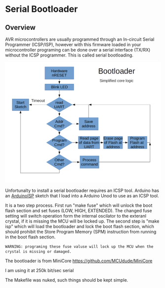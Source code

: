 # Serial Bootloader

## Overview

AVR microcontrollers are usually programmed through an In-circuit Serial Programmer (ICSP/ISP), however with this firmware loaded in your microcontroller programing can be done over a serial interface (TX/RX) without the ICSP programmer. This is called serial bootloading. 

![Simplified Core Logic](./SimplifiedCoreLogic.png "Simplified Core Logic")

Unfortunalty to install a serial bootloader requires an ICSP tool. Arduino has an [ArduinoISP] sketch that I load into a Arduino Unod to use as an ICSP tool.

[ArduinoISP]: https://github.com/arduino/Arduino/blob/master/build/shared/examples/11.ArduinoISP/ArduinoISP/ArduinoISP.ino

It is a two step process. First run "make fuse" which will unlock the boot flash section and set fuses (LOW, HIGH, EXTENDED). The changed fuse setting will switch operation form the internal oscilator to the exteranl crystal, if it is missing the MCU will be locked up. The second step is "make isp" which will load the bootloader and lock the boot flash section, which should prohibit the Store Program Memory (SPM) instruction from running in the boot flash section. 

    WARNING: programing these fuse valuse will lock up the MCU when the crystal is missing or damaged.
    
The bootloader is from MiniCore
https://github.com/MCUdude/MiniCore

I am using it at 250k bit/sec serial

The Makefile was nuked, such things should be kept simple.

